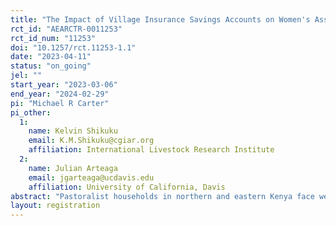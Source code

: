 ```yaml
---
title: "The Impact of Village Insurance Savings Accounts on Women's Assets and Savings"
rct_id: "AEARCTR-0011253"
rct_id_num: "11253"
doi: "10.1257/rct.11253-1.1"
date: "2023-04-11"
status: "on_going"
jel: ""
start_year: "2023-03-06"
end_year: "2024-02-29"
pi: "Michael R Carter"
pi_other:
  1:
    name: Kelvin Shikuku
    email: K.M.Shikuku@cgiar.org
    affiliation: International Livestock Research Institute
  2:
    name: Julian Arteaga
    email: jgarteaga@ucdavis.edu
    affiliation: University of California, Davis
abstract: "Pastoralist households in northern and eastern Kenya face weather-related shocks due to drought and lack of forage which lead to low livestock productivity, loss of household wealth, higher food prices and increasing intercommunal conflicts. Women within these households often bear a disproportionate share of that risk, with their assets and even their own food consumption being the first things sacrificed as households cope with the devastation of drought. While there has been innovation of insurance contracts for this region (index-based livestock insurance, or IBLI), uptake remains low in part because the contracts have been built around what are culturally typed in the area as male activities, and in part because of the high upfront cost of a product that can only be purchased during a short sales window at the beginning of each rainy season. The purpose of this research is to learn how to make IBLI fully available to women so that they may benefit from it. We will focus on women who are currently members of a savings group, the ubiquitous social support structures that encourage members to save and invest while often also providing informal insurance against idiosyncratic shocks. Taking a sample of nearly 6,500 women belonging to 410 distinct savings groups located across 5 counties in northeastern Kenya, we will implement a randomized controlled trial to measure the effect on insurance uptake and subsequent asset protection of: i) reshaping the existing IBLI contract so that it speaks directly to the risks and needs that are most central to women, and ii) promoting the adoption of a ‘village insurance savings (VISA) account’ within each treated savings group as a way for women to save money in advance for insurance purchases."
layout: registration
---
```


